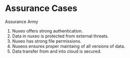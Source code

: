 # Assurance Cases

Assurance Army

1. Nuxeo offers strong authentication.
2. Data in nuxeo is protected from external threats.
3. Nuxeo has strong file permissions.
4. Nuxeos ensures proper maintaing of all versions of data.
5. Data transfer from and into cloud is secured.
